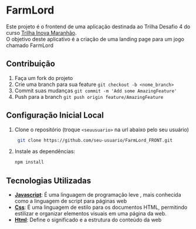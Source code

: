# FarmLord
Este projeto é o frontend de uma aplicação destinada ao Trilha Desafio 4 do curso  [Trilha Inova Maranhão](https://www.inova.ma.gov.br/o).
<br/>
O objetivo deste aplicativo é a criação de uma landing page para um jogo chamado FarmLord

## Contribuição
1. Faça um fork do projeto
2. Crie uma branch para sua feature `git checkout -b <nome_branch>`
3. Commit suas mudanças `git commit -m 'Add some AmazingFeature'`
4. Push para a branch `git push origin feature/AmazingFeature`

## Configuração Inicial Local
1. Clone o repositório (troque `<seuusuario>` na url abaixo pelo seu usuário)
   
   ```sh
    git clone https://github.com/seu-usuario/FarmLord_FRONT.git
2. Instale as dependências:
   
   ```sh
   npm install

## Tecnologias Utilizadas
- [**Javascript**](https://developer.mozilla.org/pt-BR/docs/Web/JavaScript): É uma linguagem de programação leve , mais conhecida como a linguagem de script para páginas web
- [**Css**](https://developer.mozilla.org/pt-BR/docs/Web/CSS): É uma linguagem de estilo  para os documentos HTML, permitindo estilizar e organizar elementos visuais em uma página da web.
- [**Html**](https://developer.mozilla.org/pt-BR/docs/Web/HTML):  Define o significado e a estrutura do conteúdo da web
